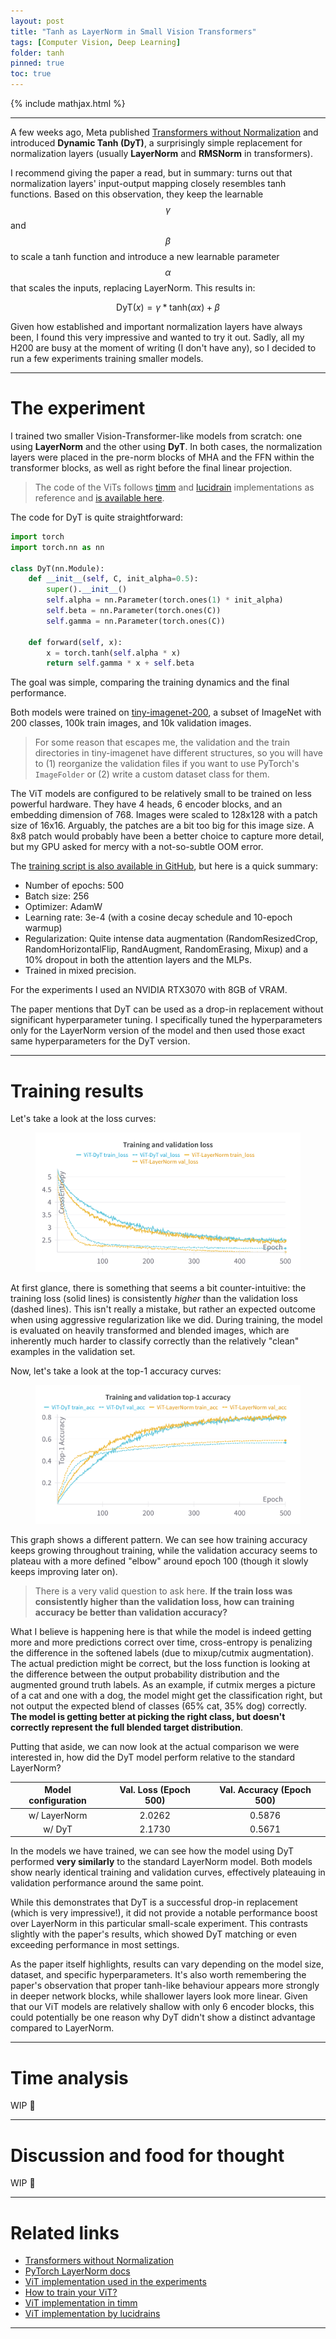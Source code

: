 ```yaml
---
layout: post
title: "Tanh as LayerNorm in Small Vision Transformers"
tags: [Computer Vision, Deep Learning]
folder: tanh
pinned: true
toc: true
---
```


{% include mathjax.html %}

***

A few weeks ago, Meta published [Transformers without Normalization](https://arxiv.org/abs/2503.10622) and introduced **Dynamic Tanh (DyT)**, a surprisingly simple replacement for normalization layers (usually **LayerNorm** and **RMSNorm** in transformers). 

I recommend giving the paper a read, but in summary: turns out that normalization layers' input-output mapping closely resembles tanh functions. Based on this observation, they keep the learnable $$\gamma$$ and $$\beta$$ to scale a tanh function and introduce a new learnable parameter $$\alpha$$ that scales the inputs, replacing LayerNorm. This results in:

$$\text{DyT}(x) = \gamma * \text{tanh}(\alpha x) + \beta$$

Given how established and important normalization layers have always been, I found this very impressive and wanted to try it out. Sadly, all my H200 are busy at the moment of writing (I don't have any), so I decided to run a few experiments training smaller models.

***

# The experiment

I trained two smaller Vision-Transformer-like models from scratch: one using **LayerNorm** and the other using **DyT**. In both cases, the normalization layers were placed in the pre-norm blocks of MHA and the FFN within the transformer blocks, as well as right before the final linear projection. 

> The code of the ViTs follows [timm](https://github.com/huggingface/pytorch-image-models/blob/main/timm/models/vision_transformer.py#L425) and [lucidrain](https://github.com/lucidrains/vit-pytorch/blob/main/vit_pytorch/vit.py) implementations as reference and [is available here](https://github.com/guillesanbri/zoo/blob/main/models/vit.py).

The code for DyT is quite straightforward:

```python
import torch
import torch.nn as nn

class DyT(nn.Module):
    def __init__(self, C, init_alpha=0.5):
        super().__init__()
        self.alpha = nn.Parameter(torch.ones(1) * init_alpha)
        self.beta = nn.Parameter(torch.ones(C))
        self.gamma = nn.Parameter(torch.ones(C))

    def forward(self, x):
        x = torch.tanh(self.alpha * x)
        return self.gamma * x + self.beta
```

The goal was simple, comparing the training dynamics and the final performance.

Both models were trained on [tiny-imagenet-200](http://cs231n.stanford.edu/tiny-imagenet-200.zip), a subset of ImageNet with 200 classes, 100k train images, and 10k validation images.

> For some reason that escapes me, the validation and the train directories in tiny-imagenet have different structures, so you will have to (1) reorganize the validation files if you want to use PyTorch's `ImageFolder` or (2) write a custom dataset class for them.

The ViT models are configured to be relatively small to be trained on less powerful hardware. They have 4 heads, 6 encoder blocks, and an embedding dimension of 768. Images were scaled to 128x128 with a patch size of 16x16. Arguably, the patches are a bit too big for this image size. A 8x8 patch would probably have been a better choice to capture more detail, but my GPU asked for mercy with a not-so-subtle OOM error.

The [training script is also available in GitHub](TODO), but here is a quick summary:
- Number of epochs: 500
- Batch size: 256
- Optimizer: AdamW
- Learning rate: 3e-4 (with a cosine decay schedule and 10-epoch warmup)
- Regularization: Quite intense data augmentation (RandomResizedCrop, RandomHorizontalFlip, RandAugment, RandomErasing, Mixup) and a 10% dropout in both the attention layers and the MLPs.
- Trained in mixed precision.

For the experiments I used an NVIDIA RTX3070 with 8GB of VRAM.

The paper mentions that DyT can be used as a drop-in replacement without significant hyperparameter tuning. I specifically tuned the hyperparameters only for the LayerNorm version of the model and then used those exact same hyperparameters for the DyT version.

***

# Training results

Let's take a look at the loss curves:

<figure align="center">
  <img src="./../images/tanh/train_val_loss_b.png" alt="Train and Validation loss of both models."/>
</figure>

At first glance, there is something that seems a bit counter-intuitive: the training loss (solid lines) is consistently *higher* than the validation loss (dashed lines). This isn't really a mistake, but rather an expected outcome when using aggressive regularization like we did. During training, the model is evaluated on heavily transformed and blended images, which are inherently much harder to classify correctly than the relatively "clean" examples in the validation set.

Now, let's take a look at the top-1 accuracy curves:

<figure align="center">
  <img src="./../images/tanh/train_val_acc_b.png" alt="Train and Validation accuracy of both models."/>
</figure>

This graph shows a different pattern. We can see how training accuracy keeps growing throughout training, while the validation accuracy seems to plateau with a more defined "elbow" around epoch 100 (though it slowly keeps improving later on).

> There is a very valid question to ask here. **If the train loss was consistently higher than the validation loss, how can training accuracy be better than validation accuracy?** 

What I believe is happening here is that while the model is indeed getting more and more predictions correct over time, cross-entropy is penalizing the difference in the softened labels (due to mixup/cutmix augmentation). The actual prediction might be correct, but the loss function is looking at the difference between the output probability distribution and the augmented ground truth labels. As an example, if cutmix merges a picture of a cat and one with a dog, the model might get the classification right, but not output the expected blend of classes (65% cat, 35% dog) correctly. **The model is getting better at picking the right class, but doesn't correctly represent the full blended target distribution**.

Putting that aside, we can now look at the actual comparison we were interested in, how did the DyT model perform relative to the standard LayerNorm?

| Model configuration      | Val. Loss (Epoch 500) | Val. Accuracy (Epoch 500) |
|:------------------------:|:---------------------:|:-------------------------:|
| w/ LayerNorm             | 2.0262                | 0.5876                    |
| w/ DyT                   | 2.1730                | 0.5671                    |

In the models we have trained, we can see how the model using DyT performed **very similarly** to the standard LayerNorm model. Both models show nearly identical training and validation curves, effectively plateauing in validation performance around the same point.

While this demonstrates that DyT is a successful drop-in replacement (which is very impressive!), it did not provide a notable performance boost over LayerNorm in this particular small-scale experiment. This contrasts slightly with the paper's results, which showed DyT matching or even exceeding performance in most settings.

As the paper itself highlights, results can vary depending on the model size, dataset, and specific hyperparameters. It's also worth remembering the paper's observation that proper tanh-like behaviour appears more strongly in deeper network blocks, while shallower layers look more linear. Given that our ViT models are relatively shallow with only 6 encoder blocks, this could potentially be one reason why DyT didn't show a distinct advantage compared to LayerNorm.

***

# Time analysis

WIP 🚧

***
<!--
# Extra: Visualizing the layer norm mappings (TODO)

***
-->
# Discussion and food for thought

WIP 🚧

***

# Related links

- [Transformers without Normalization](https://arxiv.org/abs/2503.10622)
- [PyTorch LayerNorm docs](https://pytorch.org/docs/stable/generated/torch.nn.LayerNorm.html)
- [ViT implementation used in the experiments](https://github.com/guillesanbri/zoo/blob/main/models/vit.py)
- [How to train your ViT?](https://arxiv.org/abs/2106.10270)
- [ViT implementation in timm](https://github.com/huggingface/pytorch-image-models/blob/main/timm/models/vision_transformer.py#L425)
- [ViT implementation by lucidrains](https://github.com/lucidrains/vit-pytorch/blob/main/vit_pytorch/vit.py)

***